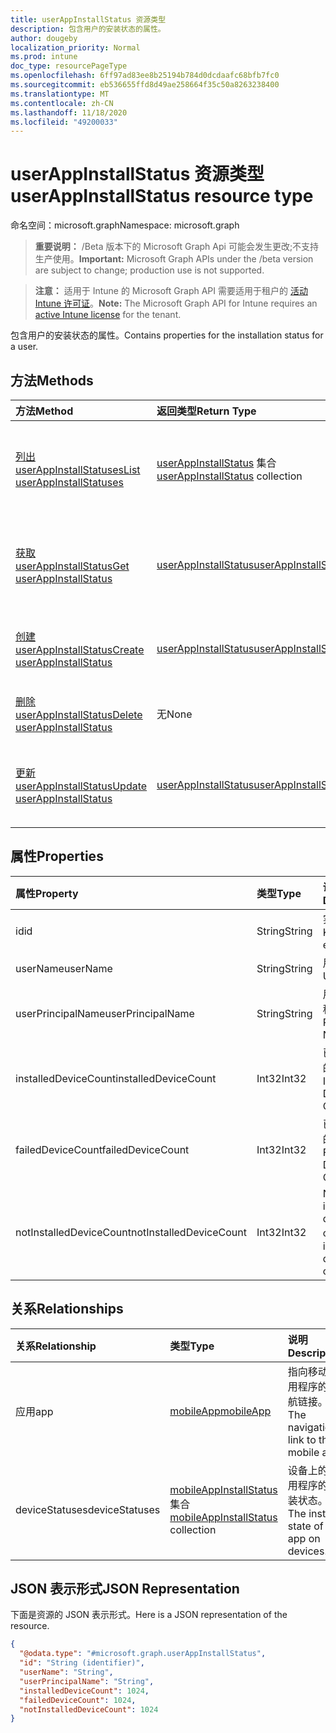 ```yaml
---
title: userAppInstallStatus 资源类型
description: 包含用户的安装状态的属性。
author: dougeby
localization_priority: Normal
ms.prod: intune
doc_type: resourcePageType
ms.openlocfilehash: 6ff97ad83ee8b25194b784d0dcdaafc68bfb7fc0
ms.sourcegitcommit: eb536655ffd8d49ae258664f35c50a8263238400
ms.translationtype: MT
ms.contentlocale: zh-CN
ms.lasthandoff: 11/18/2020
ms.locfileid: "49200033"
---
```

# <a name="userappinstallstatus-resource-type"></a><span data-ttu-id="c69ca-103">userAppInstallStatus 资源类型</span><span class="sxs-lookup"><span data-stu-id="c69ca-103">userAppInstallStatus resource type</span></span>

<span data-ttu-id="c69ca-104">命名空间：microsoft.graph</span><span class="sxs-lookup"><span data-stu-id="c69ca-104">Namespace: microsoft.graph</span></span>

> <span data-ttu-id="c69ca-105">**重要说明：** /Beta 版本下的 Microsoft Graph Api 可能会发生更改;不支持生产使用。</span><span class="sxs-lookup"><span data-stu-id="c69ca-105">**Important:** Microsoft Graph APIs under the /beta version are subject to change; production use is not supported.</span></span>

> <span data-ttu-id="c69ca-106">**注意：** 适用于 Intune 的 Microsoft Graph API 需要适用于租户的 [活动 Intune 许可证](https://go.microsoft.com/fwlink/?linkid=839381)。</span><span class="sxs-lookup"><span data-stu-id="c69ca-106">**Note:** The Microsoft Graph API for Intune requires an [active Intune license](https://go.microsoft.com/fwlink/?linkid=839381) for the tenant.</span></span>

<span data-ttu-id="c69ca-107">包含用户的安装状态的属性。</span><span class="sxs-lookup"><span data-stu-id="c69ca-107">Contains properties for the installation status for a user.</span></span>

## <a name="methods"></a><span data-ttu-id="c69ca-108">方法</span><span class="sxs-lookup"><span data-stu-id="c69ca-108">Methods</span></span>
|<span data-ttu-id="c69ca-109">方法</span><span class="sxs-lookup"><span data-stu-id="c69ca-109">Method</span></span>|<span data-ttu-id="c69ca-110">返回类型</span><span class="sxs-lookup"><span data-stu-id="c69ca-110">Return Type</span></span>|<span data-ttu-id="c69ca-111">说明</span><span class="sxs-lookup"><span data-stu-id="c69ca-111">Description</span></span>|
|:---|:---|:---|
|[<span data-ttu-id="c69ca-112">列出 userAppInstallStatuses</span><span class="sxs-lookup"><span data-stu-id="c69ca-112">List userAppInstallStatuses</span></span>](../api/intune-apps-userappinstallstatus-list.md)|<span data-ttu-id="c69ca-113">[userAppInstallStatus](../resources/intune-apps-userappinstallstatus.md) 集合</span><span class="sxs-lookup"><span data-stu-id="c69ca-113">[userAppInstallStatus](../resources/intune-apps-userappinstallstatus.md) collection</span></span>|<span data-ttu-id="c69ca-114">列出 [userAppInstallStatus](../resources/intune-apps-userappinstallstatus.md) 对象的属性和关系。</span><span class="sxs-lookup"><span data-stu-id="c69ca-114">List properties and relationships of the [userAppInstallStatus](../resources/intune-apps-userappinstallstatus.md) objects.</span></span>|
|[<span data-ttu-id="c69ca-115">获取 userAppInstallStatus</span><span class="sxs-lookup"><span data-stu-id="c69ca-115">Get userAppInstallStatus</span></span>](../api/intune-apps-userappinstallstatus-get.md)|[<span data-ttu-id="c69ca-116">userAppInstallStatus</span><span class="sxs-lookup"><span data-stu-id="c69ca-116">userAppInstallStatus</span></span>](../resources/intune-apps-userappinstallstatus.md)|<span data-ttu-id="c69ca-117">读取 [userAppInstallStatus](../resources/intune-apps-userappinstallstatus.md) 对象的属性和关系。</span><span class="sxs-lookup"><span data-stu-id="c69ca-117">Read properties and relationships of the [userAppInstallStatus](../resources/intune-apps-userappinstallstatus.md) object.</span></span>|
|[<span data-ttu-id="c69ca-118">创建 userAppInstallStatus</span><span class="sxs-lookup"><span data-stu-id="c69ca-118">Create userAppInstallStatus</span></span>](../api/intune-apps-userappinstallstatus-create.md)|[<span data-ttu-id="c69ca-119">userAppInstallStatus</span><span class="sxs-lookup"><span data-stu-id="c69ca-119">userAppInstallStatus</span></span>](../resources/intune-apps-userappinstallstatus.md)|<span data-ttu-id="c69ca-120">创建新的 [userAppInstallStatus](../resources/intune-apps-userappinstallstatus.md) 对象。</span><span class="sxs-lookup"><span data-stu-id="c69ca-120">Create a new [userAppInstallStatus](../resources/intune-apps-userappinstallstatus.md) object.</span></span>|
|[<span data-ttu-id="c69ca-121">删除 userAppInstallStatus</span><span class="sxs-lookup"><span data-stu-id="c69ca-121">Delete userAppInstallStatus</span></span>](../api/intune-apps-userappinstallstatus-delete.md)|<span data-ttu-id="c69ca-122">无</span><span class="sxs-lookup"><span data-stu-id="c69ca-122">None</span></span>|<span data-ttu-id="c69ca-123">删除 [userAppInstallStatus](../resources/intune-apps-userappinstallstatus.md)。</span><span class="sxs-lookup"><span data-stu-id="c69ca-123">Deletes a [userAppInstallStatus](../resources/intune-apps-userappinstallstatus.md).</span></span>|
|[<span data-ttu-id="c69ca-124">更新 userAppInstallStatus</span><span class="sxs-lookup"><span data-stu-id="c69ca-124">Update userAppInstallStatus</span></span>](../api/intune-apps-userappinstallstatus-update.md)|[<span data-ttu-id="c69ca-125">userAppInstallStatus</span><span class="sxs-lookup"><span data-stu-id="c69ca-125">userAppInstallStatus</span></span>](../resources/intune-apps-userappinstallstatus.md)|<span data-ttu-id="c69ca-126">更新 [userAppInstallStatus](../resources/intune-apps-userappinstallstatus.md) 对象的属性。</span><span class="sxs-lookup"><span data-stu-id="c69ca-126">Update the properties of a [userAppInstallStatus](../resources/intune-apps-userappinstallstatus.md) object.</span></span>|

## <a name="properties"></a><span data-ttu-id="c69ca-127">属性</span><span class="sxs-lookup"><span data-stu-id="c69ca-127">Properties</span></span>
|<span data-ttu-id="c69ca-128">属性</span><span class="sxs-lookup"><span data-stu-id="c69ca-128">Property</span></span>|<span data-ttu-id="c69ca-129">类型</span><span class="sxs-lookup"><span data-stu-id="c69ca-129">Type</span></span>|<span data-ttu-id="c69ca-130">说明</span><span class="sxs-lookup"><span data-stu-id="c69ca-130">Description</span></span>|
|:---|:---|:---|
|<span data-ttu-id="c69ca-131">id</span><span class="sxs-lookup"><span data-stu-id="c69ca-131">id</span></span>|<span data-ttu-id="c69ca-132">String</span><span class="sxs-lookup"><span data-stu-id="c69ca-132">String</span></span>|<span data-ttu-id="c69ca-133">实体的键。</span><span class="sxs-lookup"><span data-stu-id="c69ca-133">Key of the entity.</span></span>|
|<span data-ttu-id="c69ca-134">userName</span><span class="sxs-lookup"><span data-stu-id="c69ca-134">userName</span></span>|<span data-ttu-id="c69ca-135">String</span><span class="sxs-lookup"><span data-stu-id="c69ca-135">String</span></span>|<span data-ttu-id="c69ca-136">用户名。</span><span class="sxs-lookup"><span data-stu-id="c69ca-136">User name.</span></span>|
|<span data-ttu-id="c69ca-137">userPrincipalName</span><span class="sxs-lookup"><span data-stu-id="c69ca-137">userPrincipalName</span></span>|<span data-ttu-id="c69ca-138">String</span><span class="sxs-lookup"><span data-stu-id="c69ca-138">String</span></span>|<span data-ttu-id="c69ca-139">用户主体名称。</span><span class="sxs-lookup"><span data-stu-id="c69ca-139">User Principal Name.</span></span>|
|<span data-ttu-id="c69ca-140">installedDeviceCount</span><span class="sxs-lookup"><span data-stu-id="c69ca-140">installedDeviceCount</span></span>|<span data-ttu-id="c69ca-141">Int32</span><span class="sxs-lookup"><span data-stu-id="c69ca-141">Int32</span></span>|<span data-ttu-id="c69ca-142">已安装设备的计数。</span><span class="sxs-lookup"><span data-stu-id="c69ca-142">Installed Device Count.</span></span>|
|<span data-ttu-id="c69ca-143">failedDeviceCount</span><span class="sxs-lookup"><span data-stu-id="c69ca-143">failedDeviceCount</span></span>|<span data-ttu-id="c69ca-144">Int32</span><span class="sxs-lookup"><span data-stu-id="c69ca-144">Int32</span></span>|<span data-ttu-id="c69ca-145">已失败设备的计数。</span><span class="sxs-lookup"><span data-stu-id="c69ca-145">Failed Device Count.</span></span>|
|<span data-ttu-id="c69ca-146">notInstalledDeviceCount</span><span class="sxs-lookup"><span data-stu-id="c69ca-146">notInstalledDeviceCount</span></span>|<span data-ttu-id="c69ca-147">Int32</span><span class="sxs-lookup"><span data-stu-id="c69ca-147">Int32</span></span>|<span data-ttu-id="c69ca-148">Not installed device count。</span><span class="sxs-lookup"><span data-stu-id="c69ca-148">Not installed device count.</span></span>|

## <a name="relationships"></a><span data-ttu-id="c69ca-149">关系</span><span class="sxs-lookup"><span data-stu-id="c69ca-149">Relationships</span></span>
|<span data-ttu-id="c69ca-150">关系</span><span class="sxs-lookup"><span data-stu-id="c69ca-150">Relationship</span></span>|<span data-ttu-id="c69ca-151">类型</span><span class="sxs-lookup"><span data-stu-id="c69ca-151">Type</span></span>|<span data-ttu-id="c69ca-152">说明</span><span class="sxs-lookup"><span data-stu-id="c69ca-152">Description</span></span>|
|:---|:---|:---|
|<span data-ttu-id="c69ca-153">应用</span><span class="sxs-lookup"><span data-stu-id="c69ca-153">app</span></span>|[<span data-ttu-id="c69ca-154">mobileApp</span><span class="sxs-lookup"><span data-stu-id="c69ca-154">mobileApp</span></span>](../resources/intune-shared-mobileapp.md)|<span data-ttu-id="c69ca-155">指向移动应用程序的导航链接。</span><span class="sxs-lookup"><span data-stu-id="c69ca-155">The navigation link to the mobile app.</span></span>|
|<span data-ttu-id="c69ca-156">deviceStatuses</span><span class="sxs-lookup"><span data-stu-id="c69ca-156">deviceStatuses</span></span>|<span data-ttu-id="c69ca-157">[mobileAppInstallStatus](../resources/intune-apps-mobileappinstallstatus.md) 集合</span><span class="sxs-lookup"><span data-stu-id="c69ca-157">[mobileAppInstallStatus](../resources/intune-apps-mobileappinstallstatus.md) collection</span></span>|<span data-ttu-id="c69ca-158">设备上的应用程序的安装状态。</span><span class="sxs-lookup"><span data-stu-id="c69ca-158">The install state of the app on devices.</span></span>|

## <a name="json-representation"></a><span data-ttu-id="c69ca-159">JSON 表示形式</span><span class="sxs-lookup"><span data-stu-id="c69ca-159">JSON Representation</span></span>
<span data-ttu-id="c69ca-160">下面是资源的 JSON 表示形式。</span><span class="sxs-lookup"><span data-stu-id="c69ca-160">Here is a JSON representation of the resource.</span></span>
<!-- {
  "blockType": "resource",
  "keyProperty": "id",
  "@odata.type": "microsoft.graph.userAppInstallStatus"
}
-->
``` json
{
  "@odata.type": "#microsoft.graph.userAppInstallStatus",
  "id": "String (identifier)",
  "userName": "String",
  "userPrincipalName": "String",
  "installedDeviceCount": 1024,
  "failedDeviceCount": 1024,
  "notInstalledDeviceCount": 1024
}
```




